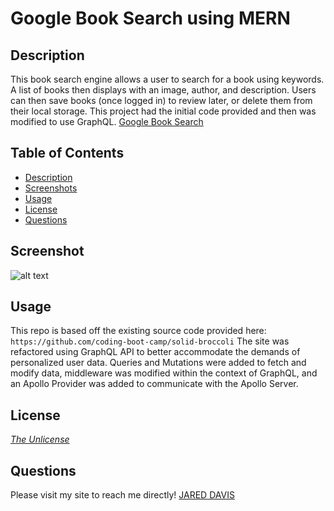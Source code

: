 # Google Book Search using MERN

## Description
This book search engine allows a user to search for a book using keywords. A list of books then displays with an image, author, and description. Users can then save books (once logged in) to review later, or delete them from their local storage. This project had the initial code provided and then was modified to use GraphQL.
[Google Book Search](https://desolate-island-52588.herokuapp.com/) 

## Table of Contents
- [Description](#description)
- [Screenshots](#screenshots)
- [Usage](#usage)
- [License](#license)
- [Questions](#questions)

## Screenshot
![alt text](/client/assets/booksearch.gif)

## Usage
This repo is based off the existing source code provided here: `https://github.com/coding-boot-camp/solid-broccoli` The site was refactored using GraphQL API to better accommodate the demands of personalized user data. Queries and Mutations were added to fetch and modify data, middleware was modified within the context of GraphQL, and an Apollo Provider was added to communicate with the Apollo Server.

## License
*[The Unlicense](https://unlicense.org/)* 

## Questions
Please visit my site to reach me directly!
[JARED DAVIS](https://jadavis30.github.io/react-portfolio/)

